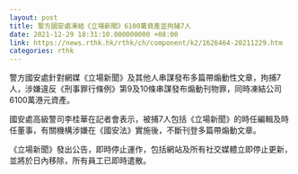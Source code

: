```yaml
---
layout: post
title: 警方國安處凍結《立場新聞》6100萬資產並拘捕7人
date: 2021-12-29 18:31:10.000000000 +08:00
link: https://news.rthk.hk/rthk/ch/component/k2/1626464-20211229.htm
categories: rthk
---
```


警方國安處針對網媒《立場新聞》及其他人串謀發布多篇帶煽動性文章，拘捕7人，涉嫌違反《刑事罪行條例》第9及10條串謀發布煽動刊物罪，同時凍結公司6100萬港元資產。

國安處高級警司李桂華在記者會表示，被捕7人包括《立場新聞》的時任編輯及時任董事，有關機構涉嫌在《國安法》實施後，不斷刊登多篇帶煽動文章。

《立場新聞》發出公告，即時停止運作，包括網站及所有社交媒體立即停止更新，並將於日內移除，所有員工已即時遣散。
